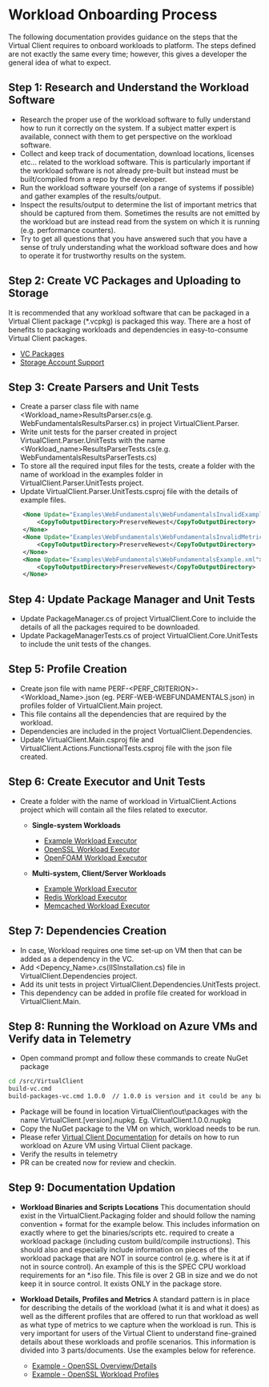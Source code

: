 ﻿# Workload Onboarding Process
The following documentation provides guidance on the steps that the Virtual Client requires to onboard workloads to platform. The steps
defined are not exactly the same every time; however, this gives a developer the general idea of what to expect.

## Step 1: Research and Understand the Workload Software
* Research the proper use of the workload software to fully understand how to run it correctly on the system. If a subject matter expert is available, 
  connect with them to get perspective on the workload software.
* Collect and keep track of documentation, download locations, licenses etc... related to the workload software. This is particularly important if the
  workload software is not already pre-built but instead must be built/compiled from a repo by the developer.
* Run the workload software yourself (on a range of systems if possible) and gather examples of the results/output.
* Inspect the results/output to determine the list of important metrics that should be captured from them. Sometimes the results are not emitted by the workload
  but are instead read from the system on which it is running (e.g. performance counters).
* Try to get all questions that you have answered such that you have a sense of truly understanding what the workload software does and how to operate
  it for trustworthy results on the system.

## Step 2: Create VC Packages and Uploading to Storage
It is recommended that any workload software that can be packaged in a Virtual Client package (*.vcpkg) is packaged this way. There are a host of benefits
to packaging workloads and dependencies in easy-to-consume Virtual Client packages.

* [VC Packages](./0040-vc-packages.md)
* [Storage Account Support](../guides/0600-integration-blob-storage.md)

## Step 3: Create Parsers and Unit Tests
* Create a parser class file with name \<Workload_name>ResultsParser.cs(e.g. WebFundamentalsResultsParser.cs) in project VirtualClient.Parser.
* Write unit tests for the parser created in project VirtualClient.Parser.UnitTests with the name \<Workload_name>ResultsParserTests.cs(e.g. WebFundamentalsResultsParserTests.cs)
* To store all the required input files for the tests, create a folder with the name of workload in the examples folder in VirtualClient.Parser.UnitTests project.
* Update VirtualClient.Parser.UnitTests.csproj file with the details of example files.

```xml
    <None Update="Examples\WebFundamentals\WebFundamentalsInvalidExample.xml">
        <CopyToOutputDirectory>PreserveNewest</CopyToOutputDirectory>
    </None>
    <None Update="Examples\WebFundamentals\WebFundamentalsInvalidMetricCountExample.xml">
        <CopyToOutputDirectory>PreserveNewest</CopyToOutputDirectory>
    </None>
    <None Update="Examples\WebFundamentals\WebFundamentalsExample.xml">
        <CopyToOutputDirectory>PreserveNewest</CopyToOutputDirectory>
    </None>
```

## Step 4: Update Package Manager and Unit Tests
* Update PackageManager.cs of project VirtualClient.Core to incluide the details of all the packages required to be downloaded.
* Update PackageManagerTests.cs of project VirtualClient.Core.UnitTests to include the unit tests of the changes.

## Step 5: Profile Creation
* Create json file with name PERF-\<PERF_CRITERION>-\<Workload_Name>.json (eg. PERF-WEB-WEBFUNDAMENTALS.json) in profiles folder of VirtualClient.Main project.
* This file contains all the dependencies that are required by the workload.
* Dependencies are included in the project VortualClient.Dependencies.
* Update VirtualClient.Main.csproj file and VirtualClient.Actions.FunctionalTests.csproj file with the json file created.

## Step 6: Create Executor and Unit Tests
* Create a folder with the name of workload in VirtualClient.Actions project which will contain all the files related to executor.
  * **Single-system Workloads**  
    * [Example Workload Executor](https://github.com/microsoft/VirtualClient/tree/main/src/VirtualClient/VirtualClient.Actions/Examples)
    * [OpenSSL Workload Executor](https://github.com/microsoft/VirtualClient/tree/main/src/VirtualClient/VirtualClient.Actions/OpenSSL)
    * [OpenFOAM Workload Executor](https://github.com/microsoft/VirtualClient/blob/main/src/VirtualClient/VirtualClient.Actions/OpenFOAM/OpenFOAMExecutor.cs)

  * **Multi-system, Client/Server Workloads**  
    * [Example Workload Executor](https://github.com/microsoft/VirtualClient/tree/main/src/VirtualClient/VirtualClient.Actions/Examples/ClientServer)
    * [Redis Workload Executor](https://github.com/microsoft/VirtualClient/tree/main/src/VirtualClient/VirtualClient.Actions/Redis)
    * [Memcached Workload Executor](https://github.com/microsoft/VirtualClient/tree/main/src/VirtualClient/VirtualClient.Actions/Memcached)

## Step 7: Dependencies Creation
* In case, Workload requires one time set-up on VM then that can be added as a dependency in the VC.
* Add \<Depency_Name>.cs(IISInstallation.cs) file in VirtualClient.Dependencies project.
* Add its unit tests in project VirtualClient.Dependencies.UnitTests project.
* This dependency can be added in profile file created for workload in VirtualClient.Main.

## Step 8: Running the Workload on Azure VMs and Verify data in Telemetry
* Open command prompt and follow these commands to create NuGet package

```bash
cd /src/VirtualClient
build-vc.cmd
build-packages-vc.cmd 1.0.0  // 1.0.0 is version and it could be any based on choice
```

* Package will be found in location VirtualClient\out\packages with the name VirtualClient.[version].nupkg. Eg. VirtualClient.1.0.0.nupkg
* Copy the NuGet package to the VM on which, workload needs to be run.
* Please refer [Virtual Client Documentation](https://github.com/microsoft/VirtualClient/blob/main/src/VirtualClient) for details on how to run workload on Azure VM using Virtual Client package.
* Verify the results in telemetry
* PR can be created now for review and checkin.

## Step 9: Documentation Updation
* **Workload Binaries and Scripts Locations**
This documentation should exist in the VirtualClient.Packaging folder and should follow the naming convention + format for the example below. 
This includes information on exactly where to get the binaries/scripts etc. required to create a workload package (including custom build/compile instructions). 
This should also and especially include information on pieces of the workload package that are NOT in source control (e.g. where is it at if not in source control). 
An example of this is the SPEC CPU workload requirements for an *.iso file. This file is over 2 GB in size and we do not keep it in source control. It exists ONLY in the package store.

* **Workload Details, Profiles and Metrics**
  A standard pattern is in place for describing the details of the workload (what it is and what it does) as well as the different profiles that are offered to run that workload as well as what type of metrics to we capture when the workload is run. 
  This is very important for users of the Virtual Client to understand fine-grained details about these workloads and profile scenarios. This information is divided into 3 parts/documents. Use the examples below for reference.
  
  * [Example - OpenSSL Overview/Details](../workloads/openssl/openssl.md)
  * [Example - OpenSSL Workload Profiles](../workloads/openssl/openssl-profiles.md)

